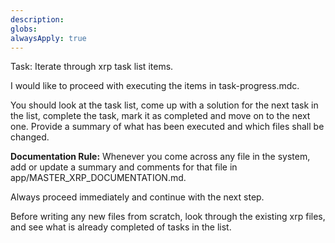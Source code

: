 ```yaml
---
description: 
globs: 
alwaysApply: true
---
```

Task: Iterate through xrp task list items.  

I would like to proceed with executing the items in task-progress.mdc.

You should look at the task list, come up with a solution for the next task in the list, complete the task, mark it as completed and move on to the next one.  Provide a summary of what has been executed and which files shall be changed.

**Documentation Rule:**
Whenever you come across any file in the system, add or update a summary and comments for that file in app/MASTER_XRP_DOCUMENTATION.md.

Always proceed immediately and continue with the next step.

Before writing any new files from scratch, look through the existing xrp files, and see what is already completed of tasks in the list.
